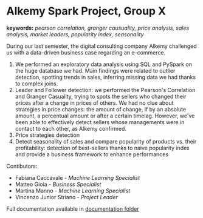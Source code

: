 # Alkemy Spark Project, Group X

**keywords:** *pearson correlation, granger causuality, price analysis, sales analysis, market leaders, popularity index, seasonality*

During our last semester, the digital consulting company Alkemy challenged us with a data-driven business case regarding an e-commerce.
1. We performed an exploratory data analysis using SQL and PySpark on the huge database we had. Main findings were related to outlier detection, spotting trends in sales, inferring missing data we had thanks to complex joins.
2. Leader and Follower detection: we performed the Pearson's Correlation and Granger Casuality, trying to spots the sellers who changed their prices after a change in prices of others. We had no clue about strategies in price changes: the amount of change, if by an absolute amount, a percentual amount or after a certain timelag. However, we've been able to effectively detect sellers whose managements were in contact to each other, as Alkemy confirmed.
3. Price strategies detection
3. Detect seasonality of sales and compare popularity of products vs. their profitability: detection of best-sellers thanks to naive popularity index and provide a business framework to enhance performances

Contibutors:
* Fabiana Caccavale - *Machine Learning Specialist*
* Matteo Gioia - *Business Specialist*
* Martina Manno - *Machine Learning Specialist*
* Vincenzo Junior Striano - *Project Leader*

Full documentation available in [documentation folder](https://github.com/vincenzojrs/Alkemy-Spark-Project/blob/main/documentation/Final_Presentation.pdf)

